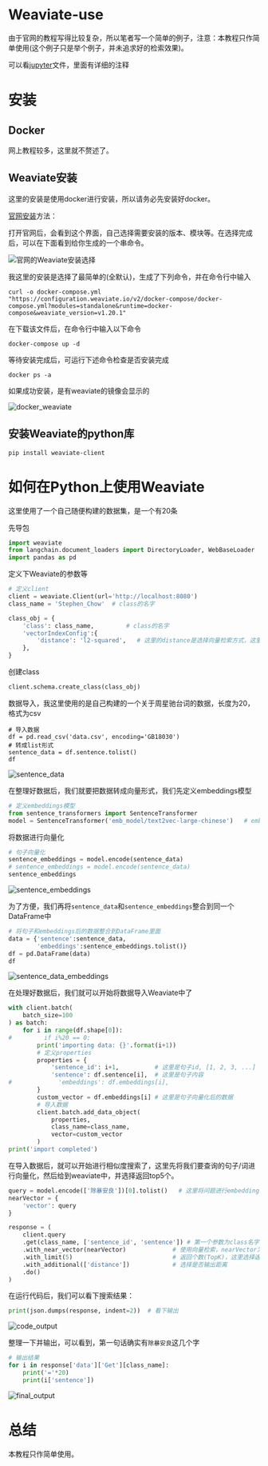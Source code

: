 # Weaviate-use
由于官网的教程写得比较复杂，所以笔者写一个简单的例子，注意：本教程只作简单使用(这个例子只是举个例子，并未追求好的检索效果)。

可以看[jupyter](https://github.com/LuJH12/Weaviate-use/blob/main/Weaviate_example.ipynb)文件，里面有详细的注释

# 安装

## Docker
网上教程较多，这里就不赘述了。

## Weaviate安装
这里的安装是使用docker进行安装，所以请务必先安装好docker。

[官网安装](https://weaviate.io/developers/weaviate/installation/docker-compose)方法：

打开官网后，会看到这个界面，自己选择需要安装的版本、模块等。在选择完成后，可以在下面看到给你生成的一个串命令。

![官网的Weaviate安装选择](https://github.com/LuJH12/Weaviate-use/blob/main/figure/Weaviate_install.png)

我这里的安装是选择了最简单的(全默认)，生成了下列命令，并在命令行中输入
```
curl -o docker-compose.yml "https://configuration.weaviate.io/v2/docker-compose/docker-compose.yml?modules=standalone&runtime=docker-compose&weaviate_version=v1.20.1"
```
在下载该文件后，在命令行中输入以下命令
```
docker-compose up -d
```
等待安装完成后，可运行下述命令检查是否安装完成
```
docker ps -a
```
如果成功安装，是有weaviate的镜像会显示的

![docker_weaviate](https://github.com/LuJH12/Weaviate-use/blob/main/figure/docker_weaviate.png)

## 安装Weaviate的python库
```
pip install weaviate-client
```

# 如何在Python上使用Weaviate
这里使用了一个自己随便构建的数据集，是一个有20条

先导包
```python
import weaviate
from langchain.document_loaders import DirectoryLoader, WebBaseLoader
import pandas as pd
```

定义下Weaviate的参数等
```python
# 定义client
client = weaviate.Client(url='http://localhost:8080')
class_name = 'Stephen_Chow'  # class的名字

class_obj = {
    'class': class_name,         # class的名字
    'vectorIndexConfig':{
        'distance': 'l2-squared',   # 这里的distance是选择向量检索方式，这里选择的是欧式距离
    },
}
```

创建class
```python
client.schema.create_class(class_obj)
```

数据导入，我这里使用的是自己构建的一个关于周星驰台词的数据，长度为20，格式为csv
```
# 导入数据
df = pd.read_csv('data.csv', encoding='GB18030')
# 转成list形式
sentence_data = df.sentence.tolist()
df
```
![sentence_data](https://github.com/LuJH12/Weaviate-use/blob/main/figure/sentence_data.png)

在整理好数据后，我们就要把数据转成向量形式，我们先定义embeddings模型
```python
# 定义embeddings模型
from sentence_transformers import SentenceTransformer
model = SentenceTransformer('emb_model/text2vec-large-chinese')   # embeddings模型路径
```

将数据进行向量化
```python
# 句子向量化
sentence_embeddings = model.encode(sentence_data)
# sentence_embeddings = model.encode(sentence_data)
sentence_embeddings
```
![sentence_embeddings](https://github.com/LuJH12/Weaviate-use/blob/main/figure/sentence_embeddings.png)

为了方便，我们再将`sentence_data`和`sentence_embeddings`整合到同一个DataFrame中
```python
# 将句子和embeddings后的数据整合到DataFrame里面
data = {'sentence':sentence_data,
        'embeddings':sentence_embeddings.tolist()}
df = pd.DataFrame(data)
df
```
![sentence_data_embeddings](https://github.com/LuJH12/Weaviate-use/blob/main/figure/sentence_data_embeddings.png)

在处理好数据后，我们就可以开始将数据导入Weaviate中了
```python
with client.batch(
    batch_size=100
) as batch:
    for i in range(df.shape[0]):
#         if i%20 == 0:
        print('importing data: {}'.format(i+1))
        # 定义properties
        properties = {
            'sentence_id': i+1,          # 这里是句子id, [1, 2, 3, ...]
            'sentence': df.sentence[i],  # 这里是句子内容
#             'embeddings': df.embeddings[i],
        }
        custom_vector = df.embeddings[i] # 这里是句子向量化后的数据
        # 导入数据
        client.batch.add_data_object(
            properties,
            class_name=class_name,
            vector=custom_vector
        )
print('import completed')
```

在导入数据后，就可以开始进行相似度搜索了，这里先将我们要查询的句子/词进行向量化，然后给到weaviate中，并选择返回top5个。
```python
query = model.encode(['除暴安良'])[0].tolist()   # 这里将问题进行embeddings
nearVector = {
    'vector': query
}

response = (
    client.query
    .get(class_name, ['sentence_id', 'sentence']) # 第一个参数为class名字，第二个参数为需要显示的信息
    .with_near_vector(nearVector)             # 使用向量检索，nearVector为输入问题的向量形式
    .with_limit(5)                            # 返回个数(TopK)，这里选择返回5个
    .with_additional(['distance'])            # 选择是否输出距离
    .do()
)
```

在运行代码后，我们可以看下搜索结果：
```python
print(json.dumps(response, indent=2))  # 看下输出
```
![code_output](https://github.com/LuJH12/Weaviate-use/blob/main/figure/code_output.png)

整理一下并输出，可以看到，第一句话确实有`除暴安良`这几个字
```python
# 输出结果
for i in response['data']['Get'][class_name]:
    print('='*20)
    print(i['sentence'])
```
![final_output](https://github.com/LuJH12/Weaviate-use/blob/main/figure/final_output.png)

# 总结
本教程只作简单使用。
